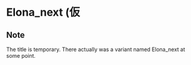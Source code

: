 # Elona_next (仮

## Note
The title is temporary. There actually was a variant named Elona_next at some point.
